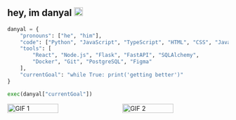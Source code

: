 <h2> hey, im danyal <img src="https://media2.giphy.com/media/v1.Y2lkPTc5MGI3NjExNHR1ZHg2dmhyeHV0cHhqazkwaGNnbmRqNzNudnhzb2h2eTVlY3Q2aiZlcD12MV9pbnRlcm5hbF9naWZfYnlfaWQmY3Q9cw/C4b6GwFKbYxK8/giphy.gif" width="20"></h2>

```py
danyal = {
    "pronouns": ["he", "him"],
    "code": ["Python", "JavaScript", "TypeScript", "HTML", "CSS", "Java"],
    "tools": [
        "React", "Node.js", "Flask", "FastAPI", "SQLAlchemy", 
        "Docker", "Git", "PostgreSQL", "Figma"
    ],
    "currentGoal": "while True: print('getting better')"
}

exec(danyal["currentGoal"])
```
<div style="display: flex; justify-content: space-between;">
  <img src="https://64.media.tumblr.com/6b47f1e51995f6b25eba9d196fd79396/1b0b21d5f6c61a97-7d/s400x600/bbc7e64168aa2810a1f259290ff461dc61be1edc.gif" alt="GIF 1" style="width: 48%;">
  <img src="https://64.media.tumblr.com/b3a2359706446517dc48534c3fe429cd/1b0b21d5f6c61a97-3b/s400x600/c1d593cc1936db1085366a1606ef8f720e71f7d3.gif" alt="GIF 2" style="width: 48%;">
</div>
